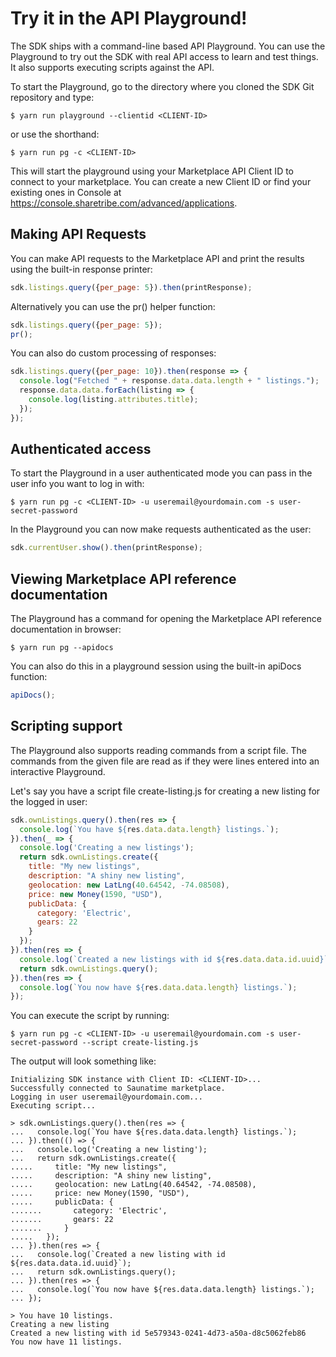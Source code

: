 # Try it in the API Playground!

The SDK ships with a command-line based API Playground. You can use
the Playground to try out the SDK with real API access to learn and
test things. It also supports executing scripts against the API.

To start the Playground, go to the directory where you cloned the SDK
Git repository and type:

```
$ yarn run playground --clientid <CLIENT-ID>
```

or use the shorthand:
```
$ yarn run pg -c <CLIENT-ID>
```

This will start the playground using your Marketplace API Client ID to
connect to your marketplace. You can create a new Client ID or find your
existing ones in Console at
https://console.sharetribe.com/advanced/applications.

## Making API Requests

You can make API requests to the Marketplace API and print the results
using the built-in response printer:

```js
sdk.listings.query({per_page: 5}).then(printResponse);
```

Alternatively you can use the pr() helper function:
```js
sdk.listings.query({per_page: 5});
pr();
```

You can also do custom processing of responses:

```js
sdk.listings.query({per_page: 10}).then(response => {
  console.log("Fetched " + response.data.data.length + " listings.");
  response.data.data.forEach(listing => {
    console.log(listing.attributes.title);
  });
});
```

## Authenticated access

To start the Playground in a user authenticated mode you can pass in
the user info you want to log in with:

```
$ yarn run pg -c <CLIENT-ID> -u useremail@yourdomain.com -s user-secret-password
```

In the Playground you can now make requests authenticated as the user:

```js
sdk.currentUser.show().then(printResponse);
```

## Viewing Marketplace API reference documentation

The Playground has a command for opening the Marketplace API reference
documentation in browser:

```
$ yarn run pg --apidocs
```

You can also do this in a playground session using the built-in
apiDocs function:

```js
apiDocs();
```

## Scripting support

The Playground also supports reading commands from a script file. The
commands from the given file are read as if they were lines entered
into an interactive Playground.

Let's say you have a script file create-listing.js for creating a new
listing for the logged in user:

```js
sdk.ownListings.query().then(res => {
  console.log(`You have ${res.data.data.length} listings.`);
}).then(_ => {
  console.log('Creating a new listings');
  return sdk.ownListings.create({
    title: "My new listings",
    description: "A shiny new listing",
    geolocation: new LatLng(40.64542, -74.08508),
    price: new Money(1590, "USD"),
    publicData: {
      category: 'Electric',
      gears: 22
    }
  });
}).then(res => {
  console.log(`Created a new listings with id ${res.data.data.id.uuid}`);
  return sdk.ownListings.query();
}).then(res => {
  console.log(`You now have ${res.data.data.length} listings.`);
});
```

You can execute the script by running:

```
$ yarn run pg -c <CLIENT-ID> -u useremail@yourdomain.com -s user-secret-password --script create-listing.js
```

The output will look something like:

```
Initializing SDK instance with Client ID: <CLIENT-ID>...
Successfully connected to Saunatime marketplace.
Logging in user useremail@yourdomain.com...
Executing script...

> sdk.ownListings.query().then(res => {
...   console.log(`You have ${res.data.data.length} listings.`);
... }).then(() => {
...   console.log('Creating a new listing');
...   return sdk.ownListings.create({
.....     title: "My new listings",
.....     description: "A shiny new listing",
.....     geolocation: new LatLng(40.64542, -74.08508),
.....     price: new Money(1590, "USD"),
.....     publicData: {
.......       category: 'Electric',
.......       gears: 22
.......     }
.....   });
... }).then(res => {
...   console.log(`Created a new listing with id ${res.data.data.id.uuid}`);
...   return sdk.ownListings.query();
... }).then(res => {
...   console.log(`You now have ${res.data.data.length} listings.`);
... });

> You have 10 listings.
Creating a new listing
Created a new listing with id 5e579343-0241-4d73-a50a-d8c5062feb86
You now have 11 listings.
```

